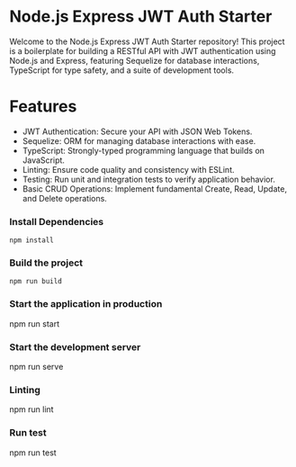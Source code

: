 # Node.js Express JWT Auth Starter

Welcome to the Node.js Express JWT Auth Starter repository! This project is a boilerplate
for building a RESTful API with JWT authentication using Node.js and Express, featuring 
Sequelize for database interactions, TypeScript for type safety, and a suite of development tools.

# Features
* JWT Authentication: Secure your API with JSON Web Tokens.
* Sequelize: ORM for managing database interactions with ease.
* TypeScript: Strongly-typed programming language that builds on JavaScript.
* Linting: Ensure code quality and consistency with ESLint.
* Testing: Run unit and integration tests to verify application behavior.
* Basic CRUD Operations: Implement fundamental Create, Read, Update, and Delete operations.

### Install Dependencies

    npm install

### Build the project

    npm run build

### Start the application in production

  npm run start

### Start the development server

  npm run serve

### Linting

  npm run lint

### Run test

  npm run test
